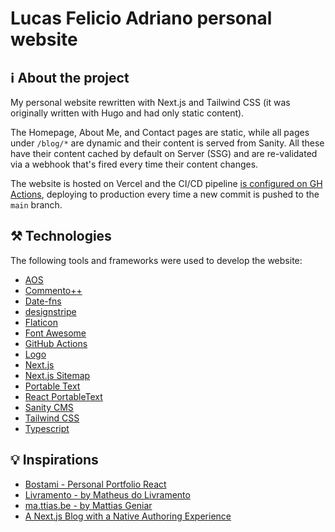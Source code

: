# Lucas Felicio Adriano personal website

## ℹ️ About the project

My personal website rewritten with Next.js and Tailwind CSS (it was originally written with Hugo and had only static content).

The Homepage, About Me, and Contact pages are static, while all pages under `/blog/*` are dynamic and their content is served from Sanity. All these have their content cached by default on Server (SSG) and are re-validated via a webhook that's fired every time their content changes.

The website is hosted on Vercel and the CI/CD pipeline [is configured on GH Actions](https://github.com/lucasadrianof/personal-blog-nextjs/blob/master/.github/workflows/prod-deployment.yml), deploying to production every time a new commit is pushed to the `main` branch.

## ⚒️ Technologies

The following tools and frameworks were used to develop the website:

- [AOS](https://github.com/michalsnik/aos)
- [Commento++](https://github.com/souramoo/commentoplusplus)
- [Date-fns](https://www.npmjs.com/package/date-fns)
- [designstripe](https://designstripe.com/)
- [Flaticon](https://www.flaticon.com/free-icons)
- [Font Awesome](https://fontawesome.com/)
- [GitHub Actions](https://github.com/features/actions)
- [Logo](https://logo.com/)
- [Next.js](https://nextjs.org/)
- [Next.js Sitemap](https://github.com/iamvishnusankar/next-sitemap)
- [Portable Text](https://github.com/portabletext/portabletext)
- [React PortableText](https://github.com/portabletext/react-portabletext)
- [Sanity CMS](https://www.sanity.io/)
- [Tailwind CSS](https://tailwindcss.com/)
- [Typescript](https://www.typescriptlang.org/)

## 💡 Inspirations

- [Bostami - Personal Portfolio React](https://themeforest.net/item/bostami-tailwind-css-personal-portfolio-react-template/38598542)
- [Livramento - by Matheus do Livramento](https://github.com/livramatheus/livramento)
- [ma.ttias.be - by Mattias Geniar](https://ma.ttias.be/blog)
- [A Next.js Blog with a Native Authoring Experience](https://github.com/sanity-io/nextjs-blog-cms-sanity-v3)
